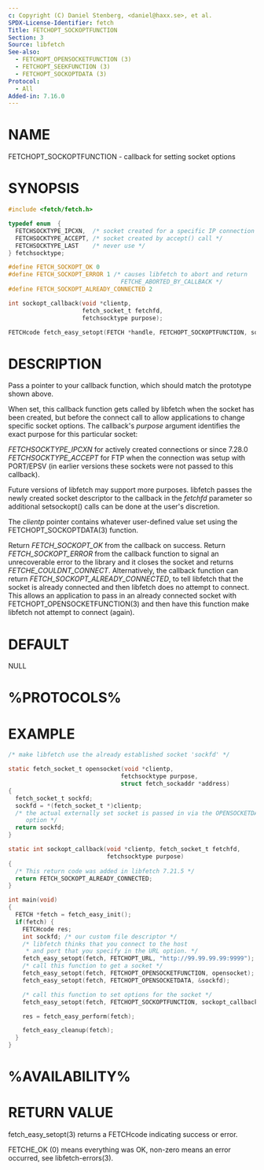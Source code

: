 ```yaml
---
c: Copyright (C) Daniel Stenberg, <daniel@haxx.se>, et al.
SPDX-License-Identifier: fetch
Title: FETCHOPT_SOCKOPTFUNCTION
Section: 3
Source: libfetch
See-also:
  - FETCHOPT_OPENSOCKETFUNCTION (3)
  - FETCHOPT_SEEKFUNCTION (3)
  - FETCHOPT_SOCKOPTDATA (3)
Protocol:
  - All
Added-in: 7.16.0
---
```


# NAME

FETCHOPT_SOCKOPTFUNCTION - callback for setting socket options

# SYNOPSIS

~~~c
#include <fetch/fetch.h>

typedef enum  {
  FETCHSOCKTYPE_IPCXN,  /* socket created for a specific IP connection */
  FETCHSOCKTYPE_ACCEPT, /* socket created by accept() call */
  FETCHSOCKTYPE_LAST    /* never use */
} fetchsocktype;

#define FETCH_SOCKOPT_OK 0
#define FETCH_SOCKOPT_ERROR 1 /* causes libfetch to abort and return
                                FETCHE_ABORTED_BY_CALLBACK */
#define FETCH_SOCKOPT_ALREADY_CONNECTED 2

int sockopt_callback(void *clientp,
                     fetch_socket_t fetchfd,
                     fetchsocktype purpose);

FETCHcode fetch_easy_setopt(FETCH *handle, FETCHOPT_SOCKOPTFUNCTION, sockopt_callback);
~~~

# DESCRIPTION

Pass a pointer to your callback function, which should match the prototype
shown above.

When set, this callback function gets called by libfetch when the socket has
been created, but before the connect call to allow applications to change
specific socket options. The callback's *purpose* argument identifies the
exact purpose for this particular socket:

*FETCHSOCKTYPE_IPCXN* for actively created connections or since 7.28.0
*FETCHSOCKTYPE_ACCEPT* for FTP when the connection was setup with PORT/EPSV
(in earlier versions these sockets were not passed to this callback).

Future versions of libfetch may support more purposes. libfetch passes the newly
created socket descriptor to the callback in the *fetchfd* parameter so
additional setsockopt() calls can be done at the user's discretion.

The *clientp* pointer contains whatever user-defined value set using the
FETCHOPT_SOCKOPTDATA(3) function.

Return *FETCH_SOCKOPT_OK* from the callback on success. Return
*FETCH_SOCKOPT_ERROR* from the callback function to signal an unrecoverable
error to the library and it closes the socket and returns
*FETCHE_COULDNT_CONNECT*. Alternatively, the callback function can return
*FETCH_SOCKOPT_ALREADY_CONNECTED*, to tell libfetch that the socket is
already connected and then libfetch does no attempt to connect. This allows an
application to pass in an already connected socket with
FETCHOPT_OPENSOCKETFUNCTION(3) and then have this function make libfetch
not attempt to connect (again).

# DEFAULT

NULL

# %PROTOCOLS%

# EXAMPLE

~~~c
/* make libfetch use the already established socket 'sockfd' */

static fetch_socket_t opensocket(void *clientp,
                                fetchsocktype purpose,
                                struct fetch_sockaddr *address)
{
  fetch_socket_t sockfd;
  sockfd = *(fetch_socket_t *)clientp;
  /* the actual externally set socket is passed in via the OPENSOCKETDATA
     option */
  return sockfd;
}

static int sockopt_callback(void *clientp, fetch_socket_t fetchfd,
                            fetchsocktype purpose)
{
  /* This return code was added in libfetch 7.21.5 */
  return FETCH_SOCKOPT_ALREADY_CONNECTED;
}

int main(void)
{
  FETCH *fetch = fetch_easy_init();
  if(fetch) {
    FETCHcode res;
    int sockfd; /* our custom file descriptor */
    /* libfetch thinks that you connect to the host
     * and port that you specify in the URL option. */
    fetch_easy_setopt(fetch, FETCHOPT_URL, "http://99.99.99.99:9999");
    /* call this function to get a socket */
    fetch_easy_setopt(fetch, FETCHOPT_OPENSOCKETFUNCTION, opensocket);
    fetch_easy_setopt(fetch, FETCHOPT_OPENSOCKETDATA, &sockfd);

    /* call this function to set options for the socket */
    fetch_easy_setopt(fetch, FETCHOPT_SOCKOPTFUNCTION, sockopt_callback);

    res = fetch_easy_perform(fetch);

    fetch_easy_cleanup(fetch);
  }
}
~~~

# %AVAILABILITY%

# RETURN VALUE

fetch_easy_setopt(3) returns a FETCHcode indicating success or error.

FETCHE_OK (0) means everything was OK, non-zero means an error occurred, see
libfetch-errors(3).

